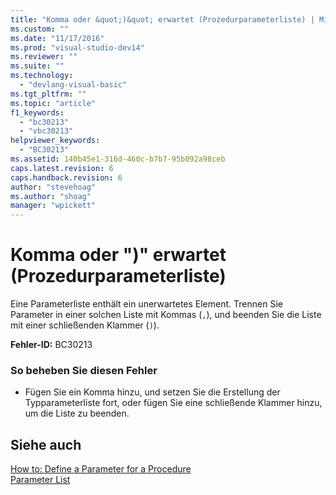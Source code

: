 ```yaml
---
title: "Komma oder &quot;)&quot; erwartet (Prozedurparameterliste) | Microsoft Docs"
ms.custom: ""
ms.date: "11/17/2016"
ms.prod: "visual-studio-dev14"
ms.reviewer: ""
ms.suite: ""
ms.technology: 
  - "devlang-visual-basic"
ms.tgt_pltfrm: ""
ms.topic: "article"
f1_keywords: 
  - "bc30213"
  - "vbc30213"
helpviewer_keywords: 
  - "BC30213"
ms.assetid: 140b45e1-316d-460c-b7b7-95b092a98ceb
caps.latest.revision: 6
caps.handback.revision: 6
author: "stevehoag"
ms.author: "shoag"
manager: "wpickett"
---
```

# Komma oder &quot;)&quot; erwartet (Prozedurparameterliste)
Eine Parameterliste enthält ein unerwartetes Element. Trennen Sie Parameter in einer solchen Liste mit Kommas \(`,`\), und beenden Sie die Liste mit einer schließenden Klammer \(`)`\).  
  
 **Fehler\-ID:** BC30213  
  
### So beheben Sie diesen Fehler  
  
-   Fügen Sie ein Komma hinzu, und setzen Sie die Erstellung der Typparameterliste fort, oder fügen Sie eine schließende Klammer hinzu, um die Liste zu beenden.  
  
## Siehe auch  
 [How to: Define a Parameter for a Procedure](../../visual-basic/programming-guide/language-features/procedures/how-to-define-a-parameter-for-a-procedure.md)   
 [Parameter List](../../visual-basic/language-reference/statements/parameter-list.md)